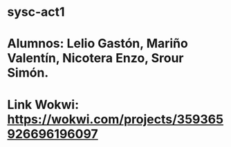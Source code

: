 # sysc-act1
# Alumnos: Lelio Gastón, Mariño Valentín, Nicotera Enzo, Srour Simón.
# Link Wokwi: https://wokwi.com/projects/359365926696196097
